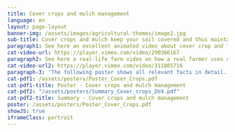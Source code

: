 ```yaml
---
title: Cover crops and mulch management
language: en
layout: page-layout
banner-img: /assets/images/agricultural-themes/image2.jpg
sub-title: Cover crops and mulch keep your soil covered and thus maintain it moist and fertile. They also avoid erosion and as leguminous cover crops they feed your soil with extra nitrogen.
paragraph1: See here an excellent animated video about cover crop and leguminous plant basics; learn about the benefits and how to do it.
cat-video-url: https://player.vimeo.com/video/290366167
paragraph2: See here a real-life farm video on how a real farmer uses cover crops and mulch management to improve the soil fertility and protection of his farmland.
cat-video-url2: https://player.vimeo.com/video/311805716
paragraph-3: 'The following poster shows all relevant facts in detail. Have a look at it.'
cat-pdf1: /assets/posters/Poster_Cover_Crops.pdf
cat-pdf1-title: Poster - Cover crops and mulch management
cat-pdf2: "/assets/posters/Summary_Cover_crops_DV4.pdf"
cat-pdf2-title: Summary - Cover crops and mulch management
poster: /assets/posters/Poster_Cover_Crops.pdf
showJS: true
iframeClass: portrait
---
```


